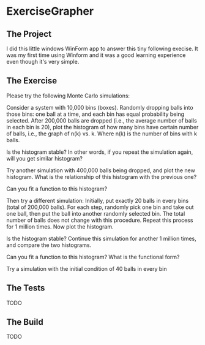 # ExerciseGrapher
## The Project
I did this little windows WinForm app to answer this tiny following execise.
It was my first time using Winform and it was a good learning experience even though it's very simple.

## The Exercise
Please try the following Monte Carlo simulations:

Consider a system with 10,000 bins (boxes). Randomly dropping balls into those bins: one ball at a time, and each bin has equal probability being selected. After 200,000 balls are dropped (i.e., the average number of balls in each bin is 20), plot the histogram of how many bins have certain number of balls, i.e., the graph of n(k) vs. k. Where n(k) is the number of bins with k balls.

Is the histogram stable? In other words, if you repeat the simulation again, will you get similar histogram?

Try another simulation with 400,000 balls being dropped, and plot the new histogram. What is the relationship of this histogram with the previous one?

Can you fit a function to this histogram?

Then try a different simulation: Initially, put exactly 20 balls in every bins (total of 200,000 balls). For each step, randomly pick one bin and take out one ball, then put the ball into another randomly selected bin. The total number of balls does not change with this procedure. Repeat this process for 1 million times. Now plot the histogram.

Is the histogram stable? Continue this simulation for another 1 million times, and compare the two histograms.

Can you fit a function to this histogram? What is the functional form?

Try a simulation with the initial condition of 40 balls in every bin
## The Tests
TODO
## The Build
TODO
